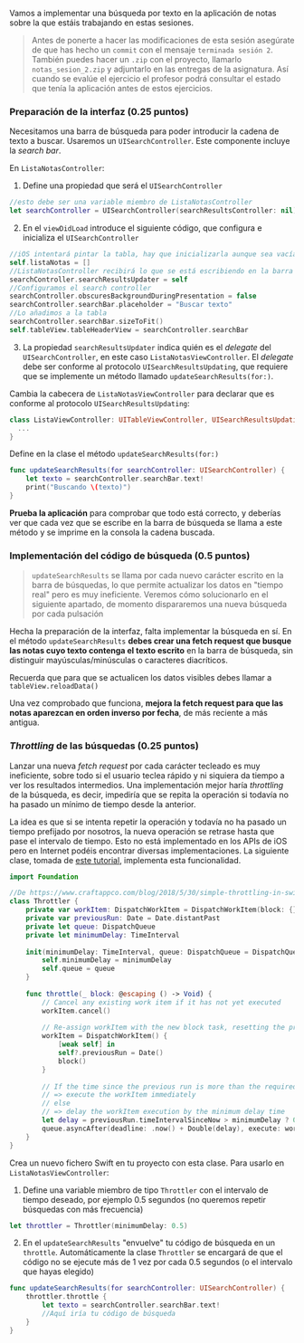
Vamos a implementar una búsqueda por texto en la aplicación de notas sobre la que estáis trabajando en estas sesiones.

> Antes de ponerte a hacer las modificaciones de esta sesión asegúrate de que has hecho un `commit` con el mensaje `terminada sesión 2`. También puedes hacer un `.zip` con el proyecto, llamarlo `notas_sesion_2.zip` y adjuntarlo en las entregas de la asignatura. Así cuando se evalúe el ejercicio el profesor podrá consultar el estado que tenía la aplicación antes de estos ejercicios.

### Preparación de la interfaz (0.25 puntos)

Necesitamos una barra de búsqueda para poder introducir la cadena de texto a buscar. Usaremos un `UISearchController`. Este componente incluye la *search bar*. 

En `ListaNotasController`:

1. Define una propiedad que será el `UISearchController`

```swift
//esto debe ser una variable miembro de ListaNotasController
let searchController = UISearchController(searchResultsController: nil)
```

2. En el `viewDidLoad` introduce el siguiente código, que configura e inicializa el `UISearchController`

```swift
//iOS intentará pintar la tabla, hay que inicializarla aunque sea vacía
self.listaNotas = []
//ListaNotasController recibirá lo que se está escribiendo en la barra de búsqueda 
searchController.searchResultsUpdater = self
//Configuramos el search controller
searchController.obscuresBackgroundDuringPresentation = false
searchController.searchBar.placeholder = "Buscar texto"
//Lo añadimos a la tabla
searchController.searchBar.sizeToFit()
self.tableView.tableHeaderView = searchController.searchBar
```

3. La propiedad `searchResultsUpdater` indica quién es el *delegate* del `UISearchController`, en este caso `ListaNotasViewController`. El *delegate* debe ser conforme al protocolo `UISearchResultsUpdating`, que requiere que se implemente un método llamado `updateSearchResults(for:)`.

Cambia la cabecera de `ListaNotasViewController` para declarar que es conforme al protocolo `UISearchResultsUpdating`:

```swift
class ListaViewController: UITableViewController, UISearchResultsUpdating {
  ...
}  
```
Define en la clase el método `updateSearchResults(for:)`

```swift
func updateSearchResults(for searchController: UISearchController) {
    let texto = searchController.searchBar.text!
    print("Buscando \(texto)")
}
```

**Prueba la aplicación** para comprobar que todo está correcto, y deberías ver que cada vez que se escribe en la barra de búsqueda se llama a este método y se imprime en la consola la cadena buscada.

### Implementación del código de búsqueda (0.5 puntos)

> `updateSearchResults` se llama por cada nuevo carácter escrito en la barra de búsquedas, lo que permite actualizar los datos en "tiempo real" pero es muy ineficiente. Veremos cómo solucionarlo en el siguiente apartado, de momento dispararemos una nueva búsqueda por cada pulsación

Hecha la preparación de la interfaz, falta implementar la búsqueda en sí. En el método `updateSearchResults` **debes crear una fetch request que busque las notas cuyo texto contenga el texto escrito** en la barra de búsqueda, sin distinguir mayúsculas/minúsculas o caracteres diacríticos. 

Recuerda que para que se actualicen los datos visibles debes llamar a `tableView.reloadData()`

Una vez comprobado que funciona, **mejora la fetch request para que las notas aparezcan en orden inverso por fecha**, de más reciente a más antigua.

### *Throttling* de las búsquedas (0.25 puntos)

Lanzar una nueva *fetch request* por cada carácter tecleado es muy ineficiente, sobre todo si el usuario teclea rápido y ni siquiera da tiempo a ver los resultados intermedios. Una implementación mejor haría *throttling* de la búsqueda, es decir, impediría que se repita la operación si todavía no ha pasado un mínimo de tiempo desde la anterior.

La idea es que si se intenta repetir la operación y todavía no ha pasado un tiempo prefijado por nosotros, la nueva operación se retrase hasta que pase el intervalo de tiempo. Esto no está implementado en los APIs de iOS pero en Internet podéis encontrar diversas implementaciones. La siguiente clase, tomada de [este tutorial](https://www.craftappco.com/blog/2018/5/30/simple-throttling-in-swift), implementa esta funcionalidad.

```swift
import Foundation

//De https://www.craftappco.com/blog/2018/5/30/simple-throttling-in-swift
class Throttler {
    private var workItem: DispatchWorkItem = DispatchWorkItem(block: {})
    private var previousRun: Date = Date.distantPast
    private let queue: DispatchQueue
    private let minimumDelay: TimeInterval
    
    init(minimumDelay: TimeInterval, queue: DispatchQueue = DispatchQueue.main) {
        self.minimumDelay = minimumDelay
        self.queue = queue
    }
    
    func throttle(_ block: @escaping () -> Void) {
        // Cancel any existing work item if it has not yet executed
        workItem.cancel()
        
        // Re-assign workItem with the new block task, resetting the previousRun time when it executes
        workItem = DispatchWorkItem() {
            [weak self] in
            self?.previousRun = Date()
            block()
        }
        
        // If the time since the previous run is more than the required minimum delay
        // => execute the workItem immediately
        // else
        // => delay the workItem execution by the minimum delay time
        let delay = previousRun.timeIntervalSinceNow > minimumDelay ? 0 : minimumDelay
        queue.asyncAfter(deadline: .now() + Double(delay), execute: workItem)
    }
}
```

Crea un nuevo fichero Swift en tu proyecto con esta clase. Para usarlo en `ListaNotasViewController`:

1. Define una variable miembro de tipo `Throttler` con el intervalo de tiempo deseado, por ejemplo 0.5 segundos (no queremos repetir búsquedas con más frecuencia)

```swift
let throttler = Throttler(minimumDelay: 0.5)
```

2. En el `updateSearchResults` "envuelve" tu código de búsqueda en un `throttle`. Automáticamente la clase `Throttler` se encargará de que el código no se ejecute más de 1 vez por cada 0.5 segundos (o el intervalo que hayas elegido)

```swift
func updateSearchResults(for searchController: UISearchController) {
    throttler.throttle {
        let texto = searchController.searchBar.text!
        //Aquí iría tu código de búsqueda
    }
}
```